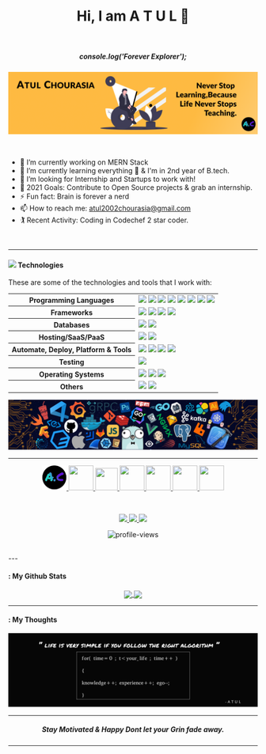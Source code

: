 <p align="center">
  <h1 align="center">Hi, I am A T U L 👋 </h1>
</p>

<p align="center">
<!--   <img align="center" width="5%" src="https://dev-to-uploads.s3.amazonaws.com/i/6mlc1xjw8c5i762zgq0i.gif" alt="header"/> -->
  <br>
  <h5 align="center">console.log('Forever Explorer');</h5>
</p>

<p align="center">
  <img src="assets/Group 14.png" alt="Banner"/>
</p>

<br>

- 🔭 I’m currently working on MERN Stack
- 🌱 I’m currently learning everything 🤣 & I'm in 2nd year of B.tech.
- 👯 I’m looking for Internship and Startups to work with!
- 🥅 2021 Goals: Contribute to Open Source projects & grab an internship.
- ⚡ Fun fact: Brain is forever a nerd
- 📫 How to reach me: atul2002chourasia@gmail.com
- 🏌️‍ Recent Activity: Coding in Codechef 2 star coder.

<br>



---

#### <img src="https://media.giphy.com/media/WUlplcMpOCEmTGBtBW/giphy.gif" width="30">  Technologies

These are some of the technologies and tools that I work with:

<table style="width:100%">
 <tr>
    <th>Programming Languages</th>
    <td> 
      <img src="https://img.shields.io/badge/-JavaScript-black?style=flat-square&logo=javascript" />
      <img src="https://img.shields.io/badge/-Nodejs-339933?style=flat-square&logo=Node.js&logoColor=white" />
      <img src="https://img.shields.io/badge/-TypeScript-007ACC?style=flat-square&logo=typescript&logoColor=white" />      
      <img src="https://img.shields.io/badge/-Java-007396?style=flat-square&logo=java" />
      <img src="https://img.shields.io/badge/-HTML5-E34F26?style=flat-square&logo=html5&logoColor=white" />
      <img src="https://img.shields.io/badge/-CSS3-1572B6?style=flat-square&logo=css3" />
      <img src="https://img.shields.io/badge/-C++-787CB5?style=flat-square&logo=c%2B%2B&logoColor=Crayola" />
      <img src="https://img.shields.io/badge/-C-787CB5?style=flat-square&logo=c%2B%2B&logoColor=Crayola" />
   </td>
  </tr>
  <tr>
    <th>Frameworks</th>
    <td>
      <img src="https://img.shields.io/badge/-Express.js-000000?style=flat-square&logo=express&logoColor=white" />
      <img src="https://img.shields.io/badge/-React.js-black?style=flat-square&logo=react&logoColor=Crayola" />
      <img src="https://img.shields.io/badge/-redux-black?style=flat-square&logo=redux&logoColor=violet" />
      <img src="https://img.shields.io/badge/-Springboot-000000?style=flat-square&logo=express&logoColor=white" />
    </td>
  </tr>
  <tr>
    <th>Databases</th>
    <td>
      <img src="https://img.shields.io/badge/-MongoDB-black?style=flat-square&logo=mongodb" />
      <img src="https://img.shields.io/badge/-MySQL-4479A1?style=flat-square&logo=mysql&logoColor=white" />
      </td>
  </tr>
  <tr>
    <th>Hosting/SaaS/PaaS</th>
    <td>
      <img src="https://img.shields.io/badge/Firebase-FFCA28?style=flat-square&logo=firebase&logoColor=white" />
      <img src="https://img.shields.io/badge/heroku%20-%23430098.svg?&style=flat-square&logo=heroku&logoColor=white" />
    </td>
  </tr>
  <tr>
    <th>Automate, Deploy, Platform & Tools</th>
    <td>
      <img src="https://img.shields.io/badge/-Docker-2496ED?style=flat-square&logo=docker&logoColor=white" />
      <img src="https://img.shields.io/badge/-Netlify-DC382D?style=flat-square&logo=jenkins&logoColor=white" />
      <img src="https://img.shields.io/badge/-Git-black?style=flat-square&logo=git" /> 
      <img src="https://img.shields.io/badge/-GitHub-181717?style=flat-square&logo=github" />
    </td>
  </tr>
  <tr>
    <th>Testing</th>
    <td>
      <img src="https://img.shields.io/badge/-Mocha-%238D6748?style=flat-square&logo=mocha&logoColor=white" />
    </td>
  </tr>
  <tr>
    <th>Operating Systems</th>
    <td>
      <img src="https://img.shields.io/badge/Linux-FCC624?style=flat-square&logo=linux&logoColor=black" />
       <img src="https://img.shields.io/badge/Ubuntu-E95420?style=flat-square&logo=ubuntu&logoColor=white" />
     <img src="https://img.shields.io/badge/Windows-0078D6?style=flat-square&logo=windows&logoColor=white" />
    </td>
  </tr>
  <tr>
    <th>Others</th>
    <td>
      <img src="https://img.shields.io/badge/-figma-C51A4A?style=flat-square&logo=raspberry-pi&logoColor=white" />
      <img src="https://img.shields.io/badge/-Arduino-00979D?style=flat-square&logo=Arduino&logoColor=white" />
    </td>
  </tr>
  
</table>

<p align="center">
  <img src="assets/header.png" alt="header"/>
</p>

---
<p align="center">

  <a title="Portfolio" href="https://atulchourasia.github.io/MyPortfolio/">
    <img src="assets/Group 1.png" width="50" height="50" />
  </a>
  
  <a title="DEV.to" href="https://dev.to/atulchourasia">
    <img src="https://cdn3.iconfinder.com/data/icons/logos-and-brands-adobe/512/84_Dev-512.png" width="50" height="50" />
  </a>
  
  <a title="Medium" href="https://medium.com/@atulChourasia">
    <img src="https://cdn1.iconfinder.com/data/icons/social-circle-2-1/72/Medium-512.png" width="45" height="45"  />
  </a>
 
  <a title="LinkedIn" href="https://www.linkedin.com/in/atul-chourasia-13999417a/">
    <img src="https://cdn3.iconfinder.com/data/icons/free-social-icons/67/linkedin_circle_color-512.png" width="50" height="50" />
  </a>
  
  <a title="Email" href="mailto:atul2002chourasia.com">
    <img src="https://cdn4.iconfinder.com/data/icons/social-media-logos-6/512/112-gmail_email_mail-512.png" width="50" height="50" />
  </a>
  
  <a title="Instagram" href="https://stackoverflow.com/users/11899809/shravan-kumar-b">
    <img src="https://cdn3.iconfinder.com/data/icons/2018-social-media-logotypes/1000/2018_social_media_popular_app_logo_instagram-512.png" width="50" height="50" />
  </a>
  
  <a title="Twitter" href="https://twitter.com/imshravankb">
    <img src="https://cdn4.iconfinder.com/data/icons/social-media-icons-the-circle-set/48/twitter_circle-512.png" width="50" height="50" />
  </a>
</p>

<br>

<p align="center">
  <a href="https://github.com/AtulChourasia" target="_blank">
    <img src="https://img.shields.io/github/followers/AtulChourasia?label=Follow%20Me&style=social"/>
  </a>

  <a href="https://twitter.com/AtulChourasia10" target="_blank">
    <img src="https://img.shields.io/twitter/follow/AtulChourasia10?style=social"/>
  </a>

  <a href="https://www.linkedin.com/in/atul-chourasia-13999417a/" target="_blank">
    <img src="https://img.shields.io/badge/-Linkedin-blue?style=flat-square&logo=Linkedin&logoColor=white&link=www.linkedin.com/in/Atul-Chourasia"/>
  </a>
</p>

<p align="center"> <img src="https://gpvc.arturio.dev/AtulChourasia" alt="profile-views"> </p>

<br>
---


#### : My Github Stats
<p align="center">
  <a href="https://github.com/AtulChourasia">
    <img align="center" src="https://github-readme-stats.vercel.app/api?username=AtulChourasia&show_icons=true&theme=algolia" />
  </a>

<a href="https://github.com/AtulChourasia">
  <img align="center" src="https://github-readme-streak-stats.herokuapp.com/?user=AtulChourasia&theme=algolia#version3" />
</a>
</p>

---

#### : My Thoughts

<p align="center">
  <img src="assets/Group 7.png" alt="my-personal-project"/>
</p>

---

<p align="center">
  <h5 align="center"> Stay Motivated & Happy Dont let your Grin fade away.</h5>
</p>

---
